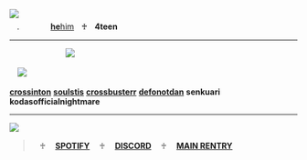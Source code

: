 ![](https://file.garden/ZmtEuA_82UkbgtiL/github/names.png) 　　　 　　　 　　　 　　　 　　　 　　　 　　　 　　　 　　　 　　　 　　　 　　　 　　　 　　　 　　　 
   　ㅤ.ㅤ　　　[**he**him](https://pronouns.cc/_sp1ritual)ㅤ♰ㅤ**4teen**
   
   ---
                 
  　　　　　　　![](https://komarev.com/ghpvc/?username=SURV1VALH0RROR&label=PROFILE+VIEWS&color=ff0000)

　![](https://file.garden/ZmtEuA_82UkbgtiL/my%20friends%20png.png)
      
**[crossinton](https://github.com/crossinton)**      **[soulstis](https://soilstis.carrd.co)**       **[crossbusterr](https://github.com/crossbusterr)**      **[defonotdan](https://github.com/defonotdan)**  **senkuari** **kodasofficialnightmare**   
 

 
--- 
 


![](https://file.garden/ZmtEuA_82UkbgtiL/github/Illustration10.png)
>ㅤ♰ㅤ [**SPOTIFY**](https://open.spotify.com/user/6p7bx8ga4z373f7yayxogqxss?si=4212e081468c4570)
>ㅤ♰ㅤ [**DISCORD**](https://discord.com/users/1075478540801294456)
>ㅤ♰ㅤ [**MAIN RENTRY**](https://rentry.co/codem1stake)
